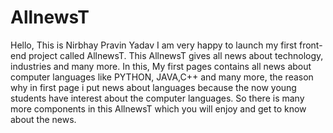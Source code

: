 # AllnewsT
Hello,
 This is Nirbhay Pravin Yadav I am very happy to launch my first front-end project called AllnewsT.
 This AllnewsT gives all news about technology, industries and many more.
 In this, My first pages contains all news about computer languages like PYTHON,
 JAVA,C++ and many more, the reason why in first page i put news about languages
 because the now young students have interest about the computer languages.
 So there is many more components in this AllnewsT which you will enjoy and 
 get to know about the news.
 
 
 
